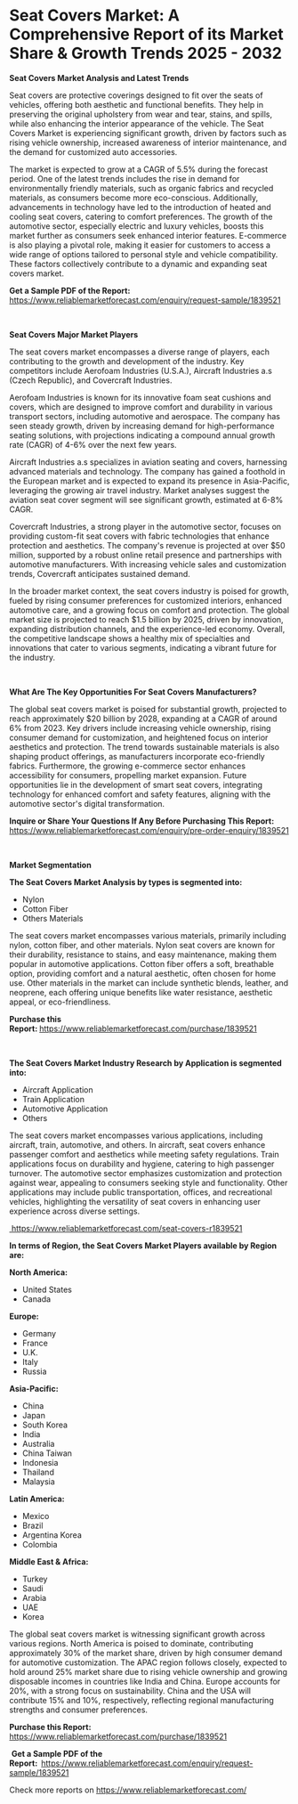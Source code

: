 <p><h1>Seat Covers Market: A Comprehensive Report of its Market Share & Growth Trends 2025 - 2032</h1></p><p><strong>Seat Covers Market Analysis and Latest Trends</strong></p>
<p><p>Seat covers are protective coverings designed to fit over the seats of vehicles, offering both aesthetic and functional benefits. They help in preserving the original upholstery from wear and tear, stains, and spills, while also enhancing the interior appearance of the vehicle. The Seat Covers Market is experiencing significant growth, driven by factors such as rising vehicle ownership, increased awareness of interior maintenance, and the demand for customized auto accessories.</p><p>The market is expected to grow at a CAGR of 5.5% during the forecast period. One of the latest trends includes the rise in demand for environmentally friendly materials, such as organic fabrics and recycled materials, as consumers become more eco-conscious. Additionally, advancements in technology have led to the introduction of heated and cooling seat covers, catering to comfort preferences. The growth of the automotive sector, especially electric and luxury vehicles, boosts this market further as consumers seek enhanced interior features. E-commerce is also playing a pivotal role, making it easier for customers to access a wide range of options tailored to personal style and vehicle compatibility. These factors collectively contribute to a dynamic and expanding seat covers market.</p></p>
<p><strong>Get a Sample PDF of the Report:&nbsp;</strong> <a href="https://www.reliablemarketforecast.com/enquiry/request-sample/1839521?utm_campaign=3454&utm_medium=2&utm_source=Github&utm_content=ia&utm_term=04042025&utm_id=seat-covers">https://www.reliablemarketforecast.com/enquiry/request-sample/1839521</a></p>
<p>&nbsp;</p>
<p><strong>Seat Covers Major Market Players</strong></p>
<p><p>The seat covers market encompasses a diverse range of players, each contributing to the growth and development of the industry. Key competitors include Aerofoam Industries (U.S.A.), Aircraft Industries a.s (Czech Republic), and Covercraft Industries. </p><p>Aerofoam Industries is known for its innovative foam seat cushions and covers, which are designed to improve comfort and durability in various transport sectors, including automotive and aerospace. The company has seen steady growth, driven by increasing demand for high-performance seating solutions, with projections indicating a compound annual growth rate (CAGR) of 4-6% over the next few years.</p><p>Aircraft Industries a.s specializes in aviation seating and covers, harnessing advanced materials and technology. The company has gained a foothold in the European market and is expected to expand its presence in Asia-Pacific, leveraging the growing air travel industry. Market analyses suggest the aviation seat cover segment will see significant growth, estimated at 6-8% CAGR.</p><p>Covercraft Industries, a strong player in the automotive sector, focuses on providing custom-fit seat covers with fabric technologies that enhance protection and aesthetics. The company's revenue is projected at over $50 million, supported by a robust online retail presence and partnerships with automotive manufacturers. With increasing vehicle sales and customization trends, Covercraft anticipates sustained demand.</p><p>In the broader market context, the seat covers industry is poised for growth, fueled by rising consumer preferences for customized interiors, enhanced automotive care, and a growing focus on comfort and protection. The global market size is projected to reach $1.5 billion by 2025, driven by innovation, expanding distribution channels, and the experience-led economy. Overall, the competitive landscape shows a healthy mix of specialties and innovations that cater to various segments, indicating a vibrant future for the industry.</p></p>
<p>&nbsp;</p>
<p><strong>What Are The Key Opportunities For Seat Covers Manufacturers?</strong></p>
<p><p>The global seat covers market is poised for substantial growth, projected to reach approximately $20 billion by 2028, expanding at a CAGR of around 6% from 2023. Key drivers include increasing vehicle ownership, rising consumer demand for customization, and heightened focus on interior aesthetics and protection. The trend towards sustainable materials is also shaping product offerings, as manufacturers incorporate eco-friendly fabrics. Furthermore, the growing e-commerce sector enhances accessibility for consumers, propelling market expansion. Future opportunities lie in the development of smart seat covers, integrating technology for enhanced comfort and safety features, aligning with the automotive sector's digital transformation.</p></p>
<p><strong>Inquire or Share Your Questions If Any Before Purchasing This Report:</strong> <a href="https://www.reliablemarketforecast.com/enquiry/pre-order-enquiry/1839521?utm_campaign=3454&utm_medium=2&utm_source=Github&utm_content=ia&utm_term=04042025&utm_id=seat-covers">https://www.reliablemarketforecast.com/enquiry/pre-order-enquiry/1839521</a></p>
<p>&nbsp;</p>
<p><strong>Market Segmentation</strong></p>
<p><strong>The Seat Covers Market Analysis by types is segmented into:</strong></p>
<p><ul><li>Nylon</li><li>Cotton Fiber</li><li>Others Materials</li></ul></p>
<p><p>The seat covers market encompasses various materials, primarily including nylon, cotton fiber, and other materials. Nylon seat covers are known for their durability, resistance to stains, and easy maintenance, making them popular in automotive applications. Cotton fiber offers a soft, breathable option, providing comfort and a natural aesthetic, often chosen for home use. Other materials in the market can include synthetic blends, leather, and neoprene, each offering unique benefits like water resistance, aesthetic appeal, or eco-friendliness.</p></p>
<p><strong>Purchase this Report:&nbsp;</strong><a href="https://www.reliablemarketforecast.com/purchase/1839521?utm_campaign=3454&utm_medium=2&utm_source=Github&utm_content=ia&utm_term=04042025&utm_id=seat-covers">https://www.reliablemarketforecast.com/purchase/1839521</a></p>
<p>&nbsp;</p>
<p><strong>The Seat Covers Market Industry Research by Application is segmented into:</strong></p>
<p><ul><li>Aircraft Application</li><li>Train Application</li><li>Automotive Application</li><li>Others</li></ul></p>
<p><p>The seat covers market encompasses various applications, including aircraft, train, automotive, and others. In aircraft, seat covers enhance passenger comfort and aesthetics while meeting safety regulations. Train applications focus on durability and hygiene, catering to high passenger turnover. The automotive sector emphasizes customization and protection against wear, appealing to consumers seeking style and functionality. Other applications may include public transportation, offices, and recreational vehicles, highlighting the versatility of seat covers in enhancing user experience across diverse settings.</p></p>
<p><a href="https://www.reliablemarketforecast.com/seat-covers-r1839521?utm_campaign=3454&utm_medium=2&utm_source=Github&utm_content=ia&utm_term=04042025&utm_id=seat-covers">&nbsp;https://www.reliablemarketforecast.com/seat-covers-r1839521</a></p>
<p><strong>In terms of Region, the Seat Covers Market Players available by Region are:</strong></p>
<p>
    <p> <strong> North America: </strong>
        <ul>
            <li>United States</li>
            <li>Canada</li>
        </ul>
        </p> 
    <p> <strong> Europe: </strong>
        <ul>
            <li>Germany</li>
            <li>France</li>
            <li>U.K.</li>
            <li>Italy</li>
            <li>Russia</li>
        </ul>
        </p> 
    <p> <strong> Asia-Pacific: </strong>
        <ul>
            <li>China</li>
            <li>Japan</li>
            <li>South Korea</li>
            <li>India</li>
            <li>Australia</li>
            <li>China Taiwan</li>
            <li>Indonesia</li>
            <li>Thailand</li>
            <li>Malaysia</li>
        </ul>
        </p> 
    <p> <strong> Latin America: </strong>
        <ul>
            <li>Mexico</li>
            <li>Brazil</li>
            <li>Argentina Korea</li>
            <li>Colombia</li>
        </ul>
        </p> 
    <p> <strong> Middle East & Africa: </strong>
        <ul>
            <li>Turkey</li>
            <li>Saudi</li>
            <li>Arabia</li>
            <li>UAE</li>
            <li>Korea</li>
        </ul>
    </p>
    </p>
<p><p>The global seat covers market is witnessing significant growth across various regions. North America is poised to dominate, contributing approximately 30% of the market share, driven by high consumer demand for automotive customization. The APAC region follows closely, expected to hold around 25% market share due to rising vehicle ownership and growing disposable incomes in countries like India and China. Europe accounts for 20%, with a strong focus on sustainability. China and the USA will contribute 15% and 10%, respectively, reflecting regional manufacturing strengths and consumer preferences.</p></p>
<p><strong>Purchase this Report: </strong><a href="https://www.reliablemarketforecast.com/purchase/1839521?utm_campaign=3454&utm_medium=2&utm_source=Github&utm_content=ia&utm_term=04042025&utm_id=seat-covers">https://www.reliablemarketforecast.com/purchase/1839521</a></p>
<p>&nbsp;<strong>Get a Sample PDF of the Report:&nbsp;&nbsp;</strong><a href="https://www.reliablemarketforecast.com/enquiry/request-sample/1839521?utm_campaign=3454&utm_medium=2&utm_source=Github&utm_content=ia&utm_term=04042025&utm_id=seat-covers">https://www.reliablemarketforecast.com/enquiry/request-sample/1839521</a></p>
<p><strong></strong></p>
<p>Check more reports on <a href="https://www.reliablemarketforecast.com/?utm_campaign=3454&utm_medium=2&utm_source=Github&utm_content=ia&utm_term=04042025&utm_id=seat-covers">https://www.reliablemarketforecast.com/</a></p>
